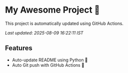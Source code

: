 # My Awesome Project 🚀

This project is automatically updated using GitHub Actions.

_Last updated: 2025-08-09 16:22:11 IST_

## Features
- Auto-update README using Python 🐍
- Auto Git push with GitHub Actions 🤖
